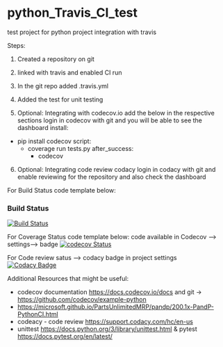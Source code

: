 # python_Travis_CI_test
test project for python project integration with travis

Steps: 
1. Created a repository on git 
2. linked with travis and enabled CI run
3. In the git repo added .travis.yml
4. Added the test for unit testing 

5. Optional: Integrating with codecov.io add the below in the respective sections 
login in codecov with git and you will be able to see the dashboard
install: 
- pip install codecov
script:
  - coverage run tests.py
after_success:
    - codecov

6. Optional: Integrating code review codacy 
login in codacy with git and enable reviewing for the repository and also check the dashboard

For Build Status code template below: 
### Build Status

[![Build Status](https://travis-ci.org/prithvisekhar/python_Travis_CI_test.svg?branch=master)](https://travis-ci.org/prithvisekhar/python_Travis_CI_test)

For Coverage Status code template below: code available in Codecov --> settings--> badge
[![codecov Status](https://codecov.io/gh/prithvisekhar/python_Travis_CI_test/branch/master/graph/badge.svg)](https://codecov.io/gh/prithvisekhar/python_Travis_CI_test)

For Code review satus --> codacy badge in project settings
[![Codacy Badge](https://api.codacy.com/project/badge/Grade/733e3759ac334457b30d75329cb2b6a7)](https://www.codacy.com/app/prithvisekhar/python_Travis_CI_test?utm_source=github.com&amp;utm_medium=referral&amp;utm_content=prithvisekhar/python_Travis_CI_test&amp;utm_campaign=Badge_Grade)

Additional Resources that might be useful: 
* codecov documentation https://docs.codecov.io/docs and git -> https://github.com/codecov/example-python 
* https://microsoft.github.io/PartsUnlimitedMRP/pandp/200.1x-PandP-PythonCI.html 
* codeacy - code review https://support.codacy.com/hc/en-us 
* unittest https://docs.python.org/3/library/unittest.html & pytest https://docs.pytest.org/en/latest/ 
